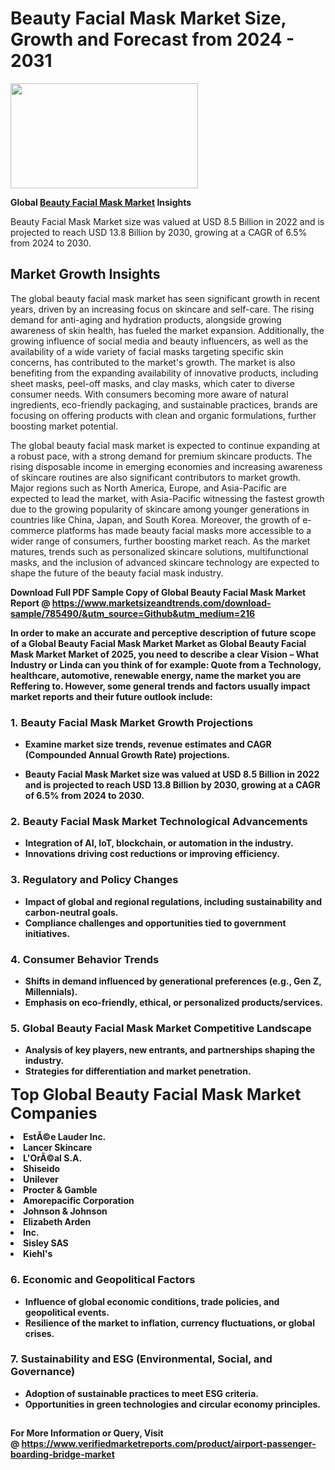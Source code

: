 <H1>Beauty Facial Mask Market Size, Growth and Forecast from 2024 - 2031</H1><img class="aligncenter size-medium wp-image-584254" src="https://thirdeyenews.in/wp-content/uploads/2024/09/Global-Market-Research-300x168.jpeg" alt="" width="300" height="168" /><p><strong>Global&nbsp;<a href="https://www.marketsizeandtrends.com/download-sample/785490/&amp;utm_source=Github&utm_medium=216">Beauty Facial Mask Market</a> Insights</strong></p><p>Beauty Facial Mask Market size was valued at USD 8.5 Billion in 2022 and is projected to reach USD 13.8 Billion by 2030, growing at a CAGR of 6.5% from 2024 to 2030.</p><p><h2>Market Growth Insights</h2> <p>The global beauty facial mask market has seen significant growth in recent years, driven by an increasing focus on skincare and self-care. The rising demand for anti-aging and hydration products, alongside growing awareness of skin health, has fueled the market expansion. Additionally, the growing influence of social media and beauty influencers, as well as the availability of a wide variety of facial masks targeting specific skin concerns, has contributed to the market's growth. The market is also benefiting from the expanding availability of innovative products, including sheet masks, peel-off masks, and clay masks, which cater to diverse consumer needs. With consumers becoming more aware of natural ingredients, eco-friendly packaging, and sustainable practices, brands are focusing on offering products with clean and organic formulations, further boosting market potential.</p> <p><strong></strong></p> <p>The global beauty facial mask market is expected to continue expanding at a robust pace, with a strong demand for premium skincare products. The rising disposable income in emerging economies and increasing awareness of skincare routines are also significant contributors to market growth. Major regions such as North America, Europe, and Asia-Pacific are expected to lead the market, with Asia-Pacific witnessing the fastest growth due to the growing popularity of skincare among younger generations in countries like China, Japan, and South Korea. Moreover, the growth of e-commerce platforms has made beauty facial masks more accessible to a wider range of consumers, further boosting market reach. As the market matures, trends such as personalized skincare solutions, multifunctional masks, and the inclusion of advanced skincare technology are expected to shape the future of the beauty facial mask industry.</p> <p><strong></p><p><span class=""><strong>Download Full PDF Sample Copy of Global Beauty Facial Mask Market Report</strong> @ <a href="https://www.marketsizeandtrends.com/download-sample/785490/&amp;utm_source=Github&utm_medium=216" target="_blank">https://www.marketsizeandtrends.com/download-sample/785490/&amp;utm_source=Github&utm_medium=216</a></span></p><p>In order to make an accurate and perceptive description of future scope of a Global&nbsp;Beauty Facial Mask Market Market as Global&nbsp;Beauty Facial Mask Market Market of 2025, you need to describe a clear Vision &ndash; What Industry or Linda can you think of for example: Quote from a Technology, healthcare, automotive, renewable energy, name the market you are Reffering to. However, some general trends and factors usually impact market reports and their future outlook include:</p><h3>1.&nbsp;<strong>Beauty Facial Mask Market Growth Projections</strong></h3><ul><li>Examine market size trends, revenue estimates and CAGR (Compounded Annual Growth Rate) projections.</li><li><p>Beauty Facial Mask Market size was valued at USD 8.5 Billion in 2022 and is projected to reach USD 13.8 Billion by 2030, growing at a CAGR of 6.5% from 2024 to 2030.</p></li></ul><h3>2.&nbsp;<strong>Beauty Facial Mask Market Technological Advancements</strong></h3><ul><li>Integration of AI, IoT, blockchain, or automation in the industry.</li><li>Innovations driving cost reductions or improving efficiency.</li></ul><h3>3.&nbsp;<strong>Regulatory and Policy Changes</strong></h3><ul><li>Impact of global and regional regulations, including sustainability and carbon-neutral goals.</li><li>Compliance challenges and opportunities tied to government initiatives.</li></ul><h3>4.&nbsp;<strong>Consumer Behavior Trends</strong></h3><ul><li>Shifts in demand influenced by generational preferences (e.g., Gen Z, Millennials).</li><li>Emphasis on eco-friendly, ethical, or personalized products/services.</li></ul><h3>5.&nbsp;<strong>Global Beauty Facial Mask Market Competitive Landscape</strong></h3><ul><li>Analysis of key players, new entrants, and partnerships shaping the industry.</li><li>Strategies for differentiation and market penetration.</li></ul><p data-pm-slice="1 1 []"><span style="color: inherit; font-family: inherit; font-size: 25px;">Top Global Beauty Facial Mask Market Companies</span></p><div class="" data-test-id=""><p><li>EstÃ©e Lauder Inc.</li><li> Lancer Skincare</li><li> L'OrÃ©al S.A.</li><li> Shiseido</li><li> Unilever</li><li> Procter & Gamble</li><li> Amorepacific Corporation</li><li> Johnson & Johnson</li><li> Elizabeth Arden</li><li> Inc.</li><li> Sisley SAS</li><li> Kiehl's</li></p></div><h3>6.&nbsp;<strong>Economic and Geopolitical Factors</strong></h3><ul><li>Influence of global economic conditions, trade policies, and geopolitical events.</li><li>Resilience of the market to inflation, currency fluctuations, or global crises.</li></ul><h3>7.&nbsp;<strong>Sustainability and ESG (Environmental, Social, and Governance)</strong></h3><ul><li>Adoption of sustainable practices to meet ESG criteria.</li><li>Opportunities in green technologies and circular economy principles.</li></ul><h2><strong style="font-size: 14px;">For More Information or Query, Visit @&nbsp;</strong><a style="background-color: #ffffff; font-size: 14px;" href="https://www.marketsizeandtrends.com/report/beauty-facial-mask-market/" target="_blank">https://www.verifiedmarketreports.com/product/airport-passenger-boarding-bridge-market</a></h2>
